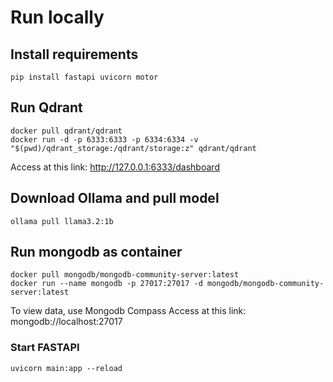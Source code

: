 # Run locally

## Install requirements
```
pip install fastapi uvicorn motor
```

## Run Qdrant
```
docker pull qdrant/qdrant
docker run -d -p 6333:6333 -p 6334:6334 -v "$(pwd)/qdrant_storage:/qdrant/storage:z" qdrant/qdrant
```

Access at this link: http://127.0.0.1:6333/dashboard

## Download Ollama and pull model
```
ollama pull llama3.2:1b
```

## Run mongodb as container
```
docker pull mongodb/mongodb-community-server:latest
docker run --name mongodb -p 27017:27017 -d mongodb/mongodb-community-server:latest
```

To view data, use Mongodb Compass
Access at this link: mongodb://localhost:27017


### Start FASTAPI
```
uvicorn main:app --reload
```